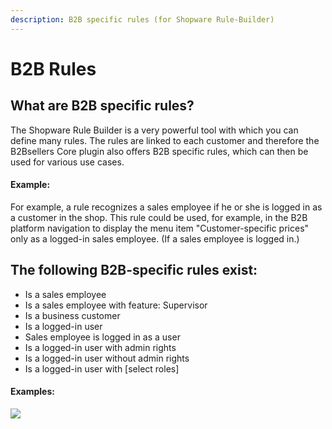 ```yaml
---
description: B2B specific rules (for Shopware Rule-Builder)
---
```


# B2B Rules

## **What are B2B specific rules?**

The Shopware Rule Builder is a very powerful tool with which you can define many rules. The rules are linked to each customer and therefore the B2Bsellers Core plugin also offers B2B specific rules, which can then be used for various use cases.

#### **Example:**

For example, a rule recognizes a sales employee if he or she is logged in as a customer in the shop. This rule could be used, for example, in the B2B platform navigation to display the menu item "Customer-specific prices" only as a logged-in sales employee. (If a sales employee is logged in.)

## **The following B2B-specific rules exist:**

* Is a sales employee
* Is a sales employee with feature: Supervisor
* Is a business customer
* Is a logged-in user
* Sales employee is logged in as a user
* Is a logged-in user with admin rights
* Is a logged-in user without admin rights
* Is a logged-in user with \[select roles]

#### Examples:

![](<../../.gitbook/assets/FireShot Capture 150 - Sales representative is logged in as an employee - Example - Rule bui\_ - luxon.demo.b2b-commerce-suite.com.png>)
